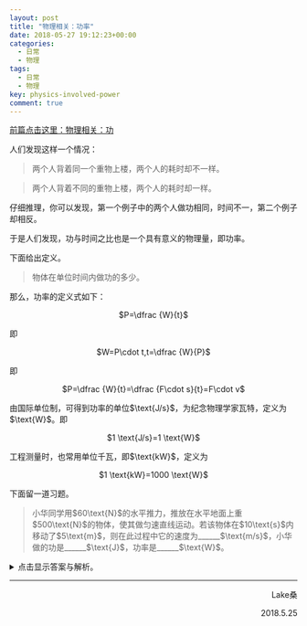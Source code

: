 ```yaml
---
layout: post
title: "物理相关：功率"
date: 2018-05-27 19:12:23+00:00
categories:
  - 日常
  - 物理
tags:
  - 日常
  - 物理
key: physics-involved-power
comment: true
---
```


<a href="https://lakejason0.github.io/2018/05/26/%E7%89%A9%E7%90%86%E7%9B%B8%E5%85%B3-%E5%8A%9F">前篇点击这里：物理相关：功</a>

人们发现这样一个情况：
<blockquote>两个人背着同一个重物上楼，两个人的耗时却不一样。</blockquote>
<blockquote>两个人背着不同的重物上楼，两个人的耗时却一样。</blockquote>
仔细推理，你可以发现，第一个例子中的两个人做功相同，时间不一，第二个例子却相反。

于是人们发现，功与时间之比也是一个具有意义的物理量，即功率。

下面给出定义。
<blockquote>物体在单位时间内做功的多少。</blockquote>
那么，功率的定义式如下：
<p style="text-align: center;">$P=\dfrac {W}{t}$</p>
即
<p style="text-align: center;">$W=P\cdot t,t=\dfrac {W}{P}$</p>
即
<p style="text-align: center;">$P=\dfrac {W}{t}=\dfrac {F\cdot s}{t}=F\cdot v$</p>
由国际单位制，可得到功率的单位$\text{J/s}$，为纪念物理学家瓦特，定义为$\text{W}$。即
<p style="text-align: center;">$1 \text{J/s}=1 \text{W}$</p>
工程测量时，也常用单位千瓦，即$\text{kW}$，定义为
<p style="text-align: center;">$1 \text{kW}=1000 \text{W}$</p>
下面留一道习题。
<blockquote>小华同学用$60\text{N}$的水平推力，推放在水平地面上重$500\text{N}$的物体，使其做匀速直线运动。若该物体在$10\text{s}$内移动了$5\text{m}$，则在此过程中它的速度为______$\text{m/s}$，小华做的功是______$\text{J}$，功率是______$\text{W}$。</blockquote>
 

<details>
<summary>点击显示答案与解析。</summary>
注意距离与力的对应。   
<br />

（1）$v=\dfrac {s}{t}=\dfrac {5\text{m}}{10\text{s}}=0.5\text{m/s}$   
<br />
（2）$W=Fs=60\text{N}\times 5\text{m}=300\text{J}$   
<br />
（3）$P=\dfrac {W}{t}=\dfrac {300\text{J}}{10\text{s}}=30\text{W}$   

</details>

<hr />
<!--more-->
<p style="text-align: right;">Lake桑</p>
<p style="text-align: right;">2018.5.25</p>

